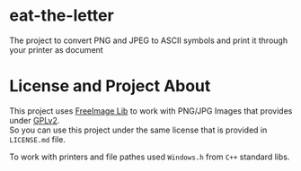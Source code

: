 # eat-the-letter
 The project to convert PNG and JPEG to ASCII symbols and print it through your printer as document

# License and Project About
This project uses [FreeImage Lib](https://freeimage.sourceforge.io) to work with PNG/JPG Images that provides under [GPLv2](https://freeimage.sourceforge.io/license.html).<br>
So you can use this project under the same license that is provided in `LICENSE.md` file.

To work with printers and file pathes used `Windows.h` from `C++` standard libs.
